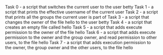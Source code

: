 Task 0 - a script that switches the current user to the user betty
Task 1 - a script that prints the effective username of the current user
Task 2 - a script that prints all the groups the current user is part of
Task 3 - a script that changes the owner of the file hello to the user betty
Task 4 - a script that creates an empty file called hello
Task 5 - a script that adds execute permission to the owner of the file hello
Task 6 - a script that adds execute permission to the owner and the group owner, and read permission to other users, to the file hello
Task 7 - a script that adds execution permission to the owner, the group owner and the other users, to the file hello
